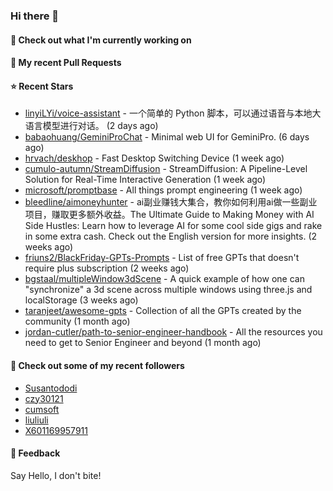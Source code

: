 ### Hi there 👋

#### 👷 Check out what I'm currently working on

#### 🔨 My recent Pull Requests


#### ⭐ Recent Stars

- [linyiLYi/voice-assistant](https://github.com/linyiLYi/voice-assistant) - 一个简单的 Python 脚本，可以通过语音与本地大语言模型进行对话。 (2 days ago)
- [babaohuang/GeminiProChat](https://github.com/babaohuang/GeminiProChat) - Minimal web UI for GeminiPro. (6 days ago)
- [hrvach/deskhop](https://github.com/hrvach/deskhop) - Fast Desktop Switching Device (1 week ago)
- [cumulo-autumn/StreamDiffusion](https://github.com/cumulo-autumn/StreamDiffusion) - StreamDiffusion: A Pipeline-Level Solution for Real-Time Interactive Generation (1 week ago)
- [microsoft/promptbase](https://github.com/microsoft/promptbase) - All things prompt engineering (1 week ago)
- [bleedline/aimoneyhunter](https://github.com/bleedline/aimoneyhunter) - ai副业赚钱大集合，教你如何利用ai做一些副业项目，赚取更多额外收益。The Ultimate Guide to Making Money with AI Side Hustles: Learn how to leverage AI for some cool side gigs and rake in some extra cash. Check out the English version for more insights. (2 weeks ago)
- [friuns2/BlackFriday-GPTs-Prompts](https://github.com/friuns2/BlackFriday-GPTs-Prompts) - List of free GPTs that doesn&#39;t require plus subscription  (2 weeks ago)
- [bgstaal/multipleWindow3dScene](https://github.com/bgstaal/multipleWindow3dScene) - A quick example of how one can &#34;synchronize&#34; a 3d scene across multiple windows using three.js and localStorage (3 weeks ago)
- [taranjeet/awesome-gpts](https://github.com/taranjeet/awesome-gpts) - Collection of all the GPTs created by the community (1 month ago)
- [jordan-cutler/path-to-senior-engineer-handbook](https://github.com/jordan-cutler/path-to-senior-engineer-handbook) - All the resources you need to get to Senior Engineer and beyond (1 month ago)

#### 👯 Check out some of my recent followers

- [Susantododi](https://github.com/Susantododi)
- [czy30121](https://github.com/czy30121)
- [cumsoft](https://github.com/cumsoft)
- [liuliuli](https://github.com/liuliuli)
- [X601169957911](https://github.com/X601169957911)

#### 💬 Feedback

Say Hello, I don't bite!